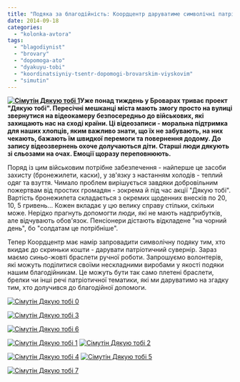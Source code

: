 ```yaml
---
title: "Подяка за благодійність: Коордцентр даруватиме символічні патріотичні сувеніри за пожертви"
date: 2014-09-18
categories: 
  - "kolonka-avtora"
tags: 
  - "blagodiynist"
  - "brovary"
  - "dopomoga-ato"
  - "dyakuyu-tobi"
  - "koordinatsiyniy-tsentr-dopomogi-brovarskim-viyskovim"
  - "simutin"
---
```


**[![Сімутін Дякую тобі 1](https://mpz.brovary.org/wp-content/uploads/2014/09/Simutin-Dyakuyu-tobi-1.jpg)](https://mpz.brovary.org/wp-content/uploads/2014/09/Simutin-Dyakuyu-tobi-1.jpg)Уже понад тиждень у Броварах триває проект "Дякую тобі". Пересічні мешканці міста мають змогу просто на вулиці звернутися на відеокамеру безпосередньо до військових, які захищають нас на сході країни. Ці відеозаписи - моральна підтримка для наших хлопців, яким важливо знати, що їх не забувають, на них чекають, бажають їм швидкої перемоги та повернення додому. До запису відеозвернень охоче долучаються діти. Старші люди дякують зі сльозами на очах. Емоції щоразу переповнюють.**

Поряд із цим військовим потрібне забезпечення - найперше це засоби захисту (бронежилети, каски), у зв'язку з настанням холодів - теплий одяг та взуття. Чимало проблем вирішується завдяки добровільним пожертвам від простих громадян - зокрема й під час акції "Дякую тобі". Вартість бронежилета складається з окремих щоденних внесків по 20, 10, 5 гривень... Кожен вкладає у цю велику справу стільки, скільки може. Нерідко прагнуть допомогти люди, які не мають надприбутків, але відчувають обов'язок. Пенсіонери дістають відкладене "на чорний день", бо "солдатам це потрібніше".

Тепер Коордцентр має намір запровадити символічну подяку тим, хто вкидає до скриньки кошти - дарувати патріотичний сувернір. Зараз маємо синьо-жовті браслети ручної роботи. Запрошуємо волонтерів, які можуть поділитися своїми нескладними виробами у якості подяки нашим благодійникам. Це можуть бути так само плетені браслети, брелки чи інші речі патріотичної тематики, які ми даруватимо на згадку тим, хто долучився до благодійної допомоги.

[![Сімутін Дякую тобі 0](https://mpz.brovary.org/wp-content/uploads/2014/09/Simutin-Dyakuyu-tobi-0.jpg)](https://mpz.brovary.org/wp-content/uploads/2014/09/Simutin-Dyakuyu-tobi-0.jpg)

[![Сімутін Дякую тобі 3](https://mpz.brovary.org/wp-content/uploads/2014/09/Simutin-Dyakuyu-tobi-3.jpg)](https://mpz.brovary.org/wp-content/uploads/2014/09/Simutin-Dyakuyu-tobi-3.jpg)

[![Сімутін Дякую тобі 6](https://mpz.brovary.org/wp-content/uploads/2014/09/Simutin-Dyakuyu-tobi-6.jpg)](https://mpz.brovary.org/wp-content/uploads/2014/09/Simutin-Dyakuyu-tobi-6.jpg)

[![Сімутін Дякую тобі 1](https://mpz.brovary.org/wp-content/uploads/2014/09/Simutin-Dyakuyu-tobi-1.jpg)](https://mpz.brovary.org/wp-content/uploads/2014/09/Simutin-Dyakuyu-tobi-1.jpg) [![Сімутін Дякую тобі 2](https://mpz.brovary.org/wp-content/uploads/2014/09/Simutin-Dyakuyu-tobi-2.jpg)](https://mpz.brovary.org/wp-content/uploads/2014/09/Simutin-Dyakuyu-tobi-2.jpg)

[![Сімутін Дякую тобі 4](https://mpz.brovary.org/wp-content/uploads/2014/09/Simutin-Dyakuyu-tobi-4.jpg)](https://mpz.brovary.org/wp-content/uploads/2014/09/Simutin-Dyakuyu-tobi-4.jpg) [![Сімутін Дякую тобі 5](https://mpz.brovary.org/wp-content/uploads/2014/09/Simutin-Dyakuyu-tobi-5.jpg)](https://mpz.brovary.org/wp-content/uploads/2014/09/Simutin-Dyakuyu-tobi-5.jpg)

[![Сімутін Дякую тобі 7](https://mpz.brovary.org/wp-content/uploads/2014/09/Simutin-Dyakuyu-tobi-7.jpg)](https://mpz.brovary.org/wp-content/uploads/2014/09/Simutin-Dyakuyu-tobi-7.jpg)
